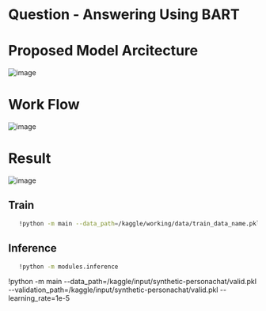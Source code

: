 # Question - Answering Using BART

# Proposed Model Arcitecture
![image](https://github.com/user-attachments/assets/58fa0e99-e1e7-4a42-8e37-9e3c81143811)

# Work Flow
![image](https://github.com/user-attachments/assets/23fce956-9818-4737-a2b5-4c612b0a7f11)

# Result 
![image](https://github.com/user-attachments/assets/f818cf1e-2c46-4816-ae6b-ad5afaf3b4bb)


## Train
```bash
   !python -m main --data_path=/kaggle/working/data/train_data_name.pkl --checkpoint_interval=100
```

## Inference
```bash
   !python -m modules.inference 
```

!python -m main --data_path=/kaggle/input/synthetic-personachat/valid.pkl --validation_path=/kaggle/input/synthetic-personachat/valid.pkl --learning_rate=1e-5


